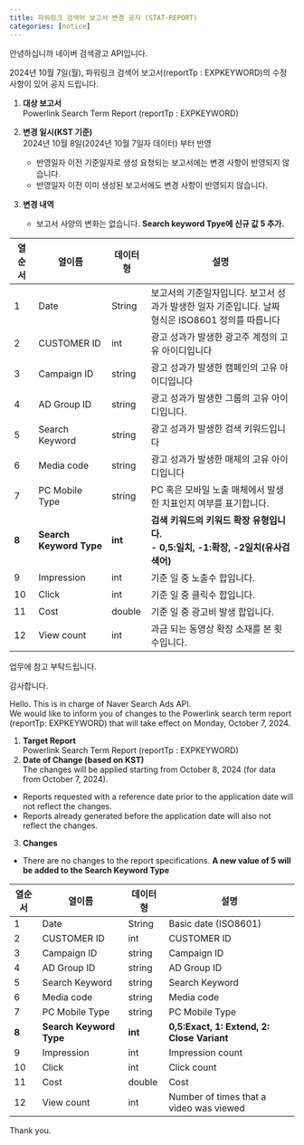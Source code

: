 ```yaml
---
title: 파워링크 검색어 보고서 변경 공지 (STAT-REPORT)
categories: [notice]
---
```


안녕하십니까 네이버 검색광고 API입니다.<br>

 2024년 10월 7일(월), 파워링크 검색어 보고서(reportTp : EXPKEYWORD)의 수정 사항이 있어 공지 드립니다.<br>

1. **대상 보고서**<br>
Powerlink Search Term Report (reportTp : EXPKEYWORD)<br>

2. **변경 일시(KST 기준)**<br>
2024년 10월 8일(2024년 10월 7일자 데이터) 부터 반영 <br>
    * 반영일자 이전 기준일자로 생성 요청되는 보고서에는 변경 사항이 반영되지 않습니다.<br>
    * 반영일자 이전 이미 생성된 보고서에도 변경 사항이 반영되지 않습니다.<br>
3. **변경 내역** <br>
    * 보고서 사양의 변화는 없습니다. **Search keyword Tpye에 신규 값 5 추가.**<br>

  열순서 | 열이름 | 데이터형 | 설명
-- | -- | -- | --
1|Date|String|보고서의 기준일자입니다. 보고서 성과가 발생한 일자 기준입니다. 날짜 형식은 ISO8601 정의를 따릅니다
2|CUSTOMER ID|int|광고 성과가 발생한 광고주 계정의 고유 아이디입니다
3|Campaign ID|string|광고 성과가 발생한 캠페인의 고유 아이디입니다
4|AD Group ID|string|광고 성과가 발생한 그룹의 고유 아이디입니다.
5|Search Keyword|string|광고 성과가 발생한 검색 키워드입니다
6|Media code|string|광고 성과가 발생한 매체의 고유 아이디입니다
7|PC Mobile Type|string|PC 혹은 모바일 노출 매체에서 발생한 지표인지 여부를 표기합니다.
**8**|**Search Keyword Type**|**int**|**검색 키워드의 키워드 확장 유형입니다. <br> -  0,5:일치, -1:확장, -2일치(유사검색어)**
9|Impression|int|기준 일 중 노출수 합입니다.
10|Click|int|기준 일 중 클릭수 합입니다.
11|Cost|double|기준 일 중 광고비 발생 합입니다.
12|View count|int|과금 되는 동영상 확장 소재를 본 횟수입니다.

업무에 참고 부탁드립니다. <br>

감사합니다.<br>

Hello. This is in charge of Naver Search Ads API.<br>
We would like to inform you of changes to the Powerlink search term report (reportTp: EXPKEYWORD) that will take effect on Monday, October 7, 2024. <br>

1. **Target Report** <br>
  Powerlink Search Term Report (reportTp : EXPKEYWORD)<br>
2. **Date of Change (based on KST)**<br>
  The changes will be applied starting from October 8, 2024 (for data from October 7, 2024). <br>
  - Reports requested with a reference date prior to the application date will not reflect the changes.
  - Reports already generated before the application date will also not reflect the changes.
3. **Changes**<br>
  - There are no changes to the report specifications. **A new value of 5 will be added to the Search Keyword Type** <br>
  
  열순서 | 열이름 | 데이터형 | 설명
-- | -- | -- | --
1|Date|String|Basic date (ISO8601)
2|CUSTOMER ID|int|CUSTOMER ID
3|Campaign ID|string|Campaign ID
4|AD Group ID|string|AD Group ID
5|Search Keyword|string|Search Keyword
6|Media code|string|Media code
7|PC Mobile Type|string|PC Mobile Type
**8**|**Search Keyword Type**|**int**|**0,5:Exact, 1: Extend, 2: Close Variant**
9|Impression|int|Impression count
10|Click|int|Click count
11|Cost|double|Cost
12|View count|int|Number of times that a video was viewed

Thank you.
